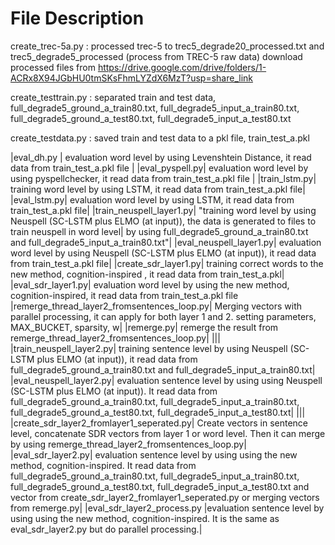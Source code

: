 # File Description

create_trec-5a.py : processed trec-5 to trec5_degrade20_processed.txt and trec5_degrade5_processed (process from  TREC-5 raw data) download processed files from https://drive.google.com/drive/folders/1-ACRx8X94JGbHU0tmSKsFhmLYZdX6MzT?usp=share_link

create_testtrain.py : separated train and test data, full_degrade5_ground_a_train80.txt, full_degrade5_input_a_train80.txt, full_degrade5_ground_a_test80.txt, full_degrade5_input_a_test80.txt

create_testdata.py : saved train and test data to a pkl file, train_test_a.pkl


|eval_dh.py |	evaluation word level by using Levenshtein Distance, it read data from  train_test_a.pkl file |
|eval_pyspell.py|	evaluation word level by using pyspellchecker, it read data from  train_test_a.pkl file |
|train_lstm.py|	training word level by using  LSTM, it read data from  train_test_a.pkl file|
|eval_lstm.py|	evaluation word level by using LSTM, it read data from  train_test_a.pkl file|
|train_neuspell_layer1.py|	"training word level by using  Neuspell (SC-LSTM plus ELMO (at input)), the data is generated to files to train neuspell in word level|
by using  full_degrade5_ground_a_train80.txt and  full_degrade5_input_a_train80.txt"|
|eval_neuspell_layer1.py|	evaluation word level by using  Neuspell (SC-LSTM plus ELMO (at input)), it read data from  train_test_a.pkl file|
|create_sdr_layer1.py|	training correct words to the new method, cognition-inspired  , it read data from  train_test_a.pkl|
|eval_sdr_layer1.py|	evaluation word level by using the new method, cognition-inspired, it read data from  train_test_a.pkl file
|remerge_thread_layer2_fromsentences_loop.py|	Merging vectors with parallel processing, it can apply for both layer 1 and 2. setting parameters, MAX_BUCKET, sparsity, w|
|remerge.py|	remerge the result from remerge_thread_layer2_fromsentences_loop.py|
	|||
|train_neuspell_layer2.py|	training sentence level by using  Neuspell (SC-LSTM plus ELMO (at input)), it read data from  full_degrade5_ground_a_train80.txt and  full_degrade5_input_a_train80.txt|
|eval_neuspell_layer2.py| evaluation sentence level by using using  Neuspell (SC-LSTM plus ELMO (at input)). It read data from   full_degrade5_ground_a_train80.txt, full_degrade5_input_a_train80.txt, full_degrade5_ground_a_test80.txt, full_degrade5_input_a_test80.txt|
|||
|create_sdr_layer2_fromlayer1_seperated.py|	Create vectors in sentence level, concatenate SDR vectors from layer 1 or word level. Then it can merge by using remerge_thread_layer2_fromsentences_loop.py|
|eval_sdr_layer2.py|	evaluation sentence level by using using the new method, cognition-inspired. It read data from  
full_degrade5_ground_a_train80.txt, full_degrade5_input_a_train80.txt, full_degrade5_ground_a_test80.txt, full_degrade5_input_a_test80.txt and vector from create_sdr_layer2_fromlayer1_seperated.py or merging vectors from remerge.py|
|eval_sdr_layer2_process.py	|evaluation sentence level by using using the new method, cognition-inspired. It is the same as eval_sdr_layer2.py but do parallel processing.|
